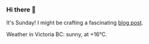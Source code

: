 ### Hi there :wave:

It's Sunday! I might be crafting a fascinating [blog post](https://benjaminwuethrich.dev).

Weather in Victoria BC: sunny, at +16°C.
